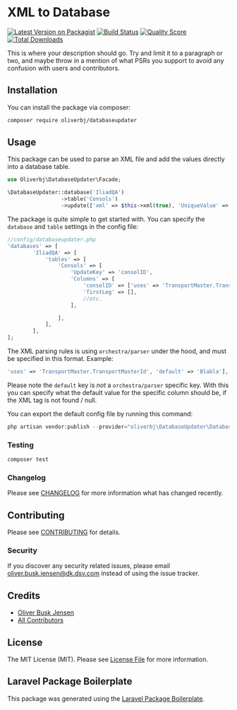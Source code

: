 # XML to Database

[![Latest Version on Packagist](https://img.shields.io/packagist/v/oliverbj/databaseupdater.svg?style=flat-square)](https://packagist.org/packages/oliverbj/databaseupdater)
[![Build Status](https://img.shields.io/travis/oliverbj/databaseupdater/master.svg?style=flat-square)](https://travis-ci.org/oliverbj/databaseupdater)
[![Quality Score](https://img.shields.io/scrutinizer/g/oliverbj/databaseupdater.svg?style=flat-square)](https://scrutinizer-ci.com/g/oliverbj/databaseupdater)
[![Total Downloads](https://img.shields.io/packagist/dt/oliverbj/databaseupdater.svg?style=flat-square)](https://packagist.org/packages/oliverbj/databaseupdater)

This is where your description should go. Try and limit it to a paragraph or two, and maybe throw in a mention of what PSRs you support to avoid any confusion with users and contributors.

## Installation

You can install the package via composer:

```bash
composer require oliverbj/databaseupdater
```

## Usage

This package can be used to parse an XML file and add the values directly into a database table.

``` php
use Oliverbj\DatabaseUpdater\Facade;

\DatabaseUpdater::database('IliadQA')
                 ->table('Consols')
                 ->update(['xml' => $this->xml(true), 'UniqueValue' => 'CDK12345678']);
```

The package is quite simple to get started with. You can specify the `database` and `table` settings in the config file:

```php
//config/databaseupdater.php
'databases' => [
        'IliadQA' => [
            'tables' => [
                'Consols' => [
                    'UpdateKey' => 'consolID',
                    'Columns' => [
                        'consolID' => ['uses' => 'TransportMaster.TransportMasterId', 'default' => 'Blabla'],
                        'firstLeg' => [],
                        //etc.
                    ],

                ],
            ],
        ],
];
```

The XML parsing rules is using `orchestra/parser` under the hood, and must be specified in this format. Example:

```php
'uses' => 'TransportMaster.TransportMasterId', 'default' => 'Blabla'],
```

Please note the `default` key is *not* a `orchestra/parser` specific key. With this you can specify what the default value for the specific column should be, if the XML tag is not found / null.

You can export the default config file by running this command:

```php
php artisan vendor:publish --provider="oliverbj\DatabaseUpdater\DatabaseUpdaterServiceProvider" --tag="config"
```



### Testing

``` bash
composer test
```

### Changelog

Please see [CHANGELOG](CHANGELOG.md) for more information what has changed recently.

## Contributing

Please see [CONTRIBUTING](CONTRIBUTING.md) for details.

### Security

If you discover any security related issues, please email oliver.busk.jensen@dk.dsv.com instead of using the issue tracker.

## Credits

- [Oliver Busk Jensen](https://github.com/oliverbj)
- [All Contributors](../../contributors)

## License

The MIT License (MIT). Please see [License File](LICENSE.md) for more information.

## Laravel Package Boilerplate

This package was generated using the [Laravel Package Boilerplate](https://laravelpackageboilerplate.com).
